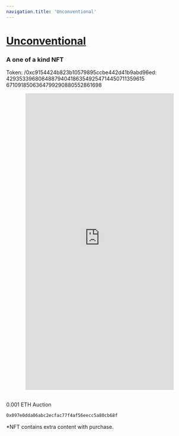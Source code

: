 ```yaml
---
navigation.title: 'Unconventional'
---
```


# <a href="https://rarible.com/token/0xc9154424b823b10579895ccbe442d41b9abd96ed:4293533968084887940418635492547144507113596156710918506364799290880552861697">Unconventional</a><br>
<h3>A one of a kind NFT</h3>

Token:  /0xc9154424b823b10579895ccbe442d41b9abd96ed:<br>429353396808488794041863549254714450711359615<br>6710918506364799290880552861698<br>

<center><iframe src="https://unconventional.jessejesse.com" style="border:0px #ffffff none;" name="myiFrame" scrolling="yes" frameborder="1" marginheight="0px" marginwidth="0px" height="800px" width="400px" allowfullscreen></iframe></center>

<br>0.001 ETH Auction



```bash
0x097e0dda06abc2ecfac77f4af56eecc5a80cb68f


```


*NFT contains extra content with purchase.